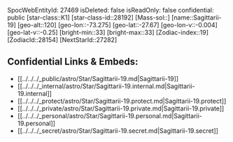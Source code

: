 ﻿---
location: [-27.67,-73.275,120]
type: Station
tags:
- astro/Star

---
SpocWebEntityId: 27469
isDeleted: false
isReadOnly: false
confidential: public
[star-class::K1]
[star-class-id::28192]
[Mass-sol::]
[name::Sagittarii-19]
[geo-alt::120]
[geo-lon::-73.275]
[geo-lat::-27.67]
[geo-lon-v::-0.004]
[geo-lat-v::-0.25]
[bright-min::33]
[bright-max::33]
[Zodiac-index::19]
[ZodiacId::28154]
[NextStarId::27282]



## Confidential Links & Embeds: 
- [[../../../_public/astro/Star/Sagittarii-19.md|Sagittarii-19]] 
- [[../../../_internal/astro/Star/Sagittarii-19.internal.md|Sagittarii-19.internal]] 
- [[../../../_protect/astro/Star/Sagittarii-19.protect.md|Sagittarii-19.protect]] 
- [[../../../_private/astro/Star/Sagittarii-19.private.md|Sagittarii-19.private]] 
- [[../../../_personal/astro/Star/Sagittarii-19.personal.md|Sagittarii-19.personal]] 
- [[../../../_secret/astro/Star/Sagittarii-19.secret.md|Sagittarii-19.secret]] 
